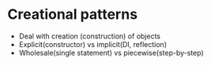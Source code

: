 
# Creational patterns
* Deal with creation (construction) of objects
* Explicit(constructor) vs implicit(DI, reflection)
* Wholesale(single statement) vs piecewise(step-by-step)
